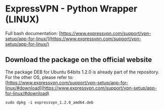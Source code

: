 # ExpressVPN - Python Wrapper (LINUX)

Full bash documentation: [https://www.expressvpn.com/support/vpn-setup/app-for-linux/](https://www.expressvpn.com/support/vpn-setup/app-for-linux/)

## Download the package on the official website

The package DEB for Ubuntu 64bits 1.2.0 is already part of the repository. For the other OS, please refer to:
[https://www.expressvpn.com/support/vpn-setup/app-for-linux/#download](https://www.expressvpn.com/support/vpn-setup/app-for-linux/#download)
```
sudo dpkg -i expressvpn_1.2.0_amd64.deb
```



